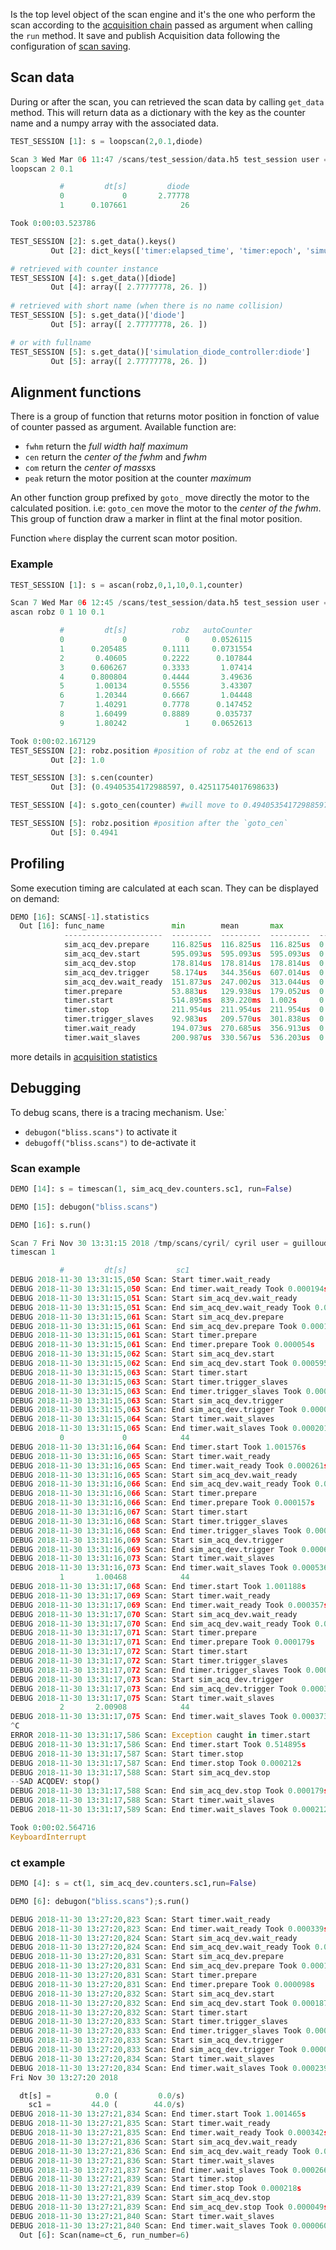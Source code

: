 Is the top level object of the scan engine and it's the one who
perform the scan according to the [acquisition
chain](scan_engine_acquisition_chain.md) passed as argument when
calling the `run` method.  It save and publish Acquisition data
following the configuration of [scan saving](index.md#scan-saving).

## Scan data

During or after the scan, you can retrieved the scan data by calling
`get_data` method.  This will return data as a dictionary with the
key as the counter name and a numpy array with the associated data.

```python
TEST_SESSION [1]: s = loopscan(2,0.1,diode)

Scan 3 Wed Mar 06 11:47 /scans/test_session/data.h5 test_session user = seb
loopscan 2 0.1

           #         dt[s]         diode
           0             0       2.77778
           1      0.107661            26

Took 0:00:03.523786

TEST_SESSION [2]: s.get_data().keys()
         Out [2]: dict_keys(['timer:elapsed_time', 'timer:epoch', 'simulation_diode_controller:diode'])

# retrieved with counter instance
TEST_SESSION [4]: s.get_data()[diode]
         Out [4]: array([ 2.77777778, 26. ])
	 
# retrieved with short name (when there is no name collision)
TEST_SESSION [5]: s.get_data()['diode']
         Out [5]: array([ 2.77777778, 26. ])

# or with fullname
TEST_SESSION [5]: s.get_data()['simulation_diode_controller:diode']
         Out [5]: array([ 2.77777778, 26. ])
```

## Alignment functions

There is a group of function that returns motor position in fonction
of value of counter passed as argument.  Available function are:

   * `fwhm` return the *full width half maximum*
   * `cen` return the *center of the fwhm* and *fwhm*
   * `com` return the *center of mass*xs
   * `peak` return the motor position at the counter *maximum*

An other function group prefixed by `goto_` move directly the motor to
the calculated position. i.e: `goto_cen` move the motor to the *center
of the fwhm*. This group of function draw a marker in flint at the
final motor position.

Function `where` display the current scan motor position.

### Example

```python
TEST_SESSION [1]: s = ascan(robz,0,1,10,0.1,counter)

Scan 7 Wed Mar 06 12:45 /scans/test_session/data.h5 test_session user = seb
ascan robz 0 1 10 0.1

           #         dt[s]          robz   autoCounter
           0             0             0     0.0526115
           1      0.205485        0.1111     0.0731554
           2       0.40605        0.2222      0.107844
           3      0.606267        0.3333       1.07414
           4      0.800804        0.4444       3.49636
           5       1.00134        0.5556       3.43307
           6       1.20344        0.6667       1.04448
           7       1.40291        0.7778      0.147452
           8       1.60499        0.8889      0.035737
           9       1.80242             1     0.0652613

Took 0:00:02.167129
TEST_SESSION [2]: robz.position #position of robz at the end of scan
         Out [2]: 1.0

TEST_SESSION [3]: s.cen(counter)
         Out [3]: (0.49405354172988597, 0.42511754017698633)

TEST_SESSION [4]: s.goto_cen(counter) #will move to 0.49405354172988597

TEST_SESSION [5]: robz.position #position after the `goto_cen`
         Out [5]: 0.4941
```

## Profiling

Some execution timing are calculated at each scan. They can be
displayed on demand:

```python
DEMO [16]: SCANS[-1].statistics
  Out [16]: func_name               min        mean       max            std
            ----------------------  ---------  ---------  ---------  -------
            sim_acq_dev.prepare     116.825us  116.825us  116.825us  0.00000
            sim_acq_dev.start       595.093us  595.093us  595.093us  0.00000
            sim_acq_dev.stop        178.814us  178.814us  178.814us  0.00000
            sim_acq_dev.trigger     58.174us   344.356us  607.014us  0.00022
            sim_acq_dev.wait_ready  151.873us  247.002us  313.044us  0.00007
            timer.prepare           53.883us   129.938us  179.052us  0.00005
            timer.start             514.895ms  839.220ms  1.002s     0.22933
            timer.stop              211.954us  211.954us  211.954us  0.00000
            timer.trigger_slaves    92.983us   209.570us  301.838us  0.00009
            timer.wait_ready        194.073us  270.685us  356.913us  0.00007
            timer.wait_slaves       200.987us  330.567us  536.203us  0.00014
```

more details in [acquisition statistics](scan_engine_acquisition_chain.md#statistics)

## Debugging

To debug scans, there is a tracing mechanism.
Use:`

* `debugon("bliss.scans")` to activate it
* `debugoff("bliss.scans")` to de-activate it


### Scan example


```python
DEMO [14]: s = timescan(1, sim_acq_dev.counters.sc1, run=False)

DEMO [15]: debugon("bliss.scans")

DEMO [16]: s.run()

Scan 7 Fri Nov 30 13:31:15 2018 /tmp/scans/cyril/ cyril user = guilloud
timescan 1

           #         dt[s]           sc1
DEBUG 2018-11-30 13:31:15,050 Scan: Start timer.wait_ready
DEBUG 2018-11-30 13:31:15,050 Scan: End timer.wait_ready Took 0.000194s
DEBUG 2018-11-30 13:31:15,051 Scan: Start sim_acq_dev.wait_ready
DEBUG 2018-11-30 13:31:15,051 Scan: End sim_acq_dev.wait_ready Took 0.000152s
DEBUG 2018-11-30 13:31:15,061 Scan: Start sim_acq_dev.prepare
DEBUG 2018-11-30 13:31:15,061 Scan: End sim_acq_dev.prepare Took 0.000117s
DEBUG 2018-11-30 13:31:15,061 Scan: Start timer.prepare
DEBUG 2018-11-30 13:31:15,061 Scan: End timer.prepare Took 0.000054s
DEBUG 2018-11-30 13:31:15,062 Scan: Start sim_acq_dev.start
DEBUG 2018-11-30 13:31:15,062 Scan: End sim_acq_dev.start Took 0.000595s
DEBUG 2018-11-30 13:31:15,063 Scan: Start timer.start
DEBUG 2018-11-30 13:31:15,063 Scan: Start timer.trigger_slaves
DEBUG 2018-11-30 13:31:15,063 Scan: End timer.trigger_slaves Took 0.000093s
DEBUG 2018-11-30 13:31:15,063 Scan: Start sim_acq_dev.trigger
DEBUG 2018-11-30 13:31:15,063 Scan: End sim_acq_dev.trigger Took 0.000058s
DEBUG 2018-11-30 13:31:15,064 Scan: Start timer.wait_slaves
DEBUG 2018-11-30 13:31:15,065 Scan: End timer.wait_slaves Took 0.000201s
           0             0            44
DEBUG 2018-11-30 13:31:16,064 Scan: End timer.start Took 1.001576s
DEBUG 2018-11-30 13:31:16,065 Scan: Start timer.wait_ready
DEBUG 2018-11-30 13:31:16,065 Scan: End timer.wait_ready Took 0.000261s
DEBUG 2018-11-30 13:31:16,065 Scan: Start sim_acq_dev.wait_ready
DEBUG 2018-11-30 13:31:16,066 Scan: End sim_acq_dev.wait_ready Took 0.000276s
DEBUG 2018-11-30 13:31:16,066 Scan: Start timer.prepare
DEBUG 2018-11-30 13:31:16,066 Scan: End timer.prepare Took 0.000157s
DEBUG 2018-11-30 13:31:16,067 Scan: Start timer.start
DEBUG 2018-11-30 13:31:16,068 Scan: Start timer.trigger_slaves
DEBUG 2018-11-30 13:31:16,068 Scan: End timer.trigger_slaves Took 0.000302s
DEBUG 2018-11-30 13:31:16,069 Scan: Start sim_acq_dev.trigger
DEBUG 2018-11-30 13:31:16,069 Scan: End sim_acq_dev.trigger Took 0.000607s
DEBUG 2018-11-30 13:31:16,073 Scan: Start timer.wait_slaves
DEBUG 2018-11-30 13:31:16,073 Scan: End timer.wait_slaves Took 0.000536s
           1       1.00468            44
DEBUG 2018-11-30 13:31:17,068 Scan: End timer.start Took 1.001188s
DEBUG 2018-11-30 13:31:17,069 Scan: Start timer.wait_ready
DEBUG 2018-11-30 13:31:17,069 Scan: End timer.wait_ready Took 0.000357s
DEBUG 2018-11-30 13:31:17,070 Scan: Start sim_acq_dev.wait_ready
DEBUG 2018-11-30 13:31:17,070 Scan: End sim_acq_dev.wait_ready Took 0.000313s
DEBUG 2018-11-30 13:31:17,071 Scan: Start timer.prepare
DEBUG 2018-11-30 13:31:17,071 Scan: End timer.prepare Took 0.000179s
DEBUG 2018-11-30 13:31:17,072 Scan: Start timer.start
DEBUG 2018-11-30 13:31:17,072 Scan: Start timer.trigger_slaves
DEBUG 2018-11-30 13:31:17,072 Scan: End timer.trigger_slaves Took 0.000234s
DEBUG 2018-11-30 13:31:17,073 Scan: Start sim_acq_dev.trigger
DEBUG 2018-11-30 13:31:17,073 Scan: End sim_acq_dev.trigger Took 0.000368s
DEBUG 2018-11-30 13:31:17,075 Scan: Start timer.wait_slaves
           2       2.00908            44
DEBUG 2018-11-30 13:31:17,075 Scan: End timer.wait_slaves Took 0.000373s
^C
ERROR 2018-11-30 13:31:17,586 Scan: Exception caught in timer.start
DEBUG 2018-11-30 13:31:17,586 Scan: End timer.start Took 0.514895s
DEBUG 2018-11-30 13:31:17,587 Scan: Start timer.stop
DEBUG 2018-11-30 13:31:17,587 Scan: End timer.stop Took 0.000212s
DEBUG 2018-11-30 13:31:17,588 Scan: Start sim_acq_dev.stop
--SAD ACQDEV: stop()
DEBUG 2018-11-30 13:31:17,588 Scan: End sim_acq_dev.stop Took 0.000179s
DEBUG 2018-11-30 13:31:17,588 Scan: Start timer.wait_slaves
DEBUG 2018-11-30 13:31:17,589 Scan: End timer.wait_slaves Took 0.000212s

Took 0:00:02.564716
KeyboardInterrupt
```

### ct example

```python
DEMO [4]: s = ct(1, sim_acq_dev.counters.sc1,run=False)

DEMO [6]: debugon("bliss.scans");s.run()

DEBUG 2018-11-30 13:27:20,823 Scan: Start timer.wait_ready
DEBUG 2018-11-30 13:27:20,823 Scan: End timer.wait_ready Took 0.000339s
DEBUG 2018-11-30 13:27:20,824 Scan: Start sim_acq_dev.wait_ready
DEBUG 2018-11-30 13:27:20,824 Scan: End sim_acq_dev.wait_ready Took 0.000282s
DEBUG 2018-11-30 13:27:20,831 Scan: Start sim_acq_dev.prepare
DEBUG 2018-11-30 13:27:20,831 Scan: End sim_acq_dev.prepare Took 0.000147s
DEBUG 2018-11-30 13:27:20,831 Scan: Start timer.prepare
DEBUG 2018-11-30 13:27:20,831 Scan: End timer.prepare Took 0.000098s
DEBUG 2018-11-30 13:27:20,832 Scan: Start sim_acq_dev.start
DEBUG 2018-11-30 13:27:20,832 Scan: End sim_acq_dev.start Took 0.000187s
DEBUG 2018-11-30 13:27:20,832 Scan: Start timer.start
DEBUG 2018-11-30 13:27:20,833 Scan: Start timer.trigger_slaves
DEBUG 2018-11-30 13:27:20,833 Scan: End timer.trigger_slaves Took 0.000092s
DEBUG 2018-11-30 13:27:20,833 Scan: Start sim_acq_dev.trigger
DEBUG 2018-11-30 13:27:20,833 Scan: End sim_acq_dev.trigger Took 0.000093s
DEBUG 2018-11-30 13:27:20,834 Scan: Start timer.wait_slaves
DEBUG 2018-11-30 13:27:20,834 Scan: End timer.wait_slaves Took 0.000239s
Fri Nov 30 13:27:20 2018

  dt[s] =          0.0 (         0.0/s)
    sc1 =         44.0 (        44.0/s)
DEBUG 2018-11-30 13:27:21,834 Scan: End timer.start Took 1.001465s
DEBUG 2018-11-30 13:27:21,835 Scan: Start timer.wait_ready
DEBUG 2018-11-30 13:27:21,835 Scan: End timer.wait_ready Took 0.000342s
DEBUG 2018-11-30 13:27:21,836 Scan: Start sim_acq_dev.wait_ready
DEBUG 2018-11-30 13:27:21,836 Scan: End sim_acq_dev.wait_ready Took 0.000356s
DEBUG 2018-11-30 13:27:21,836 Scan: Start timer.wait_slaves
DEBUG 2018-11-30 13:27:21,837 Scan: End timer.wait_slaves Took 0.000266s
DEBUG 2018-11-30 13:27:21,839 Scan: Start timer.stop
DEBUG 2018-11-30 13:27:21,839 Scan: End timer.stop Took 0.000218s
DEBUG 2018-11-30 13:27:21,839 Scan: Start sim_acq_dev.stop
DEBUG 2018-11-30 13:27:21,839 Scan: End sim_acq_dev.stop Took 0.000049s
DEBUG 2018-11-30 13:27:21,840 Scan: Start timer.wait_slaves
DEBUG 2018-11-30 13:27:21,840 Scan: End timer.wait_slaves Took 0.000060s
  Out [6]: Scan(name=ct_6, run_number=6)
```
